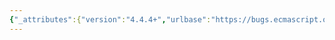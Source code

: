 ```yaml
---
{"_attributes":{"version":"4.4.4+","urlbase":"https://bugs.ecmascript.org/","maintainer":"dherman@mozilla.com"},"bug":{"bug_id":550,"creation_ts":"2012-07-14 21:10:00 -0700","short_desc":"13.2: \"ArrowParameterList\"","delta_ts":"2012-09-28 12:24:12 -0700","product":"Draft for 6th Edition","component":"editorial issue","version":"Rev 9: July 8, 2012 Draft","rep_platform":"All","op_sys":"All","bug_status":"RESOLVED","resolution":"FIXED","priority":"Normal","bug_severity":"normal","everconfirmed":true,"reporter":{"uid":"jmdyck","name":"Michael Dyck"},"assigned_to":{"uid":"allen","name":"Allen Wirfs-Brock"},"long_desc":[{"commentid":1334,"comment_count":0,"who":{"uid":"jmdyck","name":"Michael Dyck"},"bug_when":"2012-07-14 21:10:53 -0700","thetext":"In 13.2 \"Arrow Function Definitions\",\nunder \"Runtime Semantics: Evaluation\",\nin rule 1, step 3 refers to \"ArrowParameterList\".\n\nChange to \"ArrowParameters\"."},{"commentid":1478,"comment_count":1,"who":{"uid":"allen","name":"Allen Wirfs-Brock"},"bug_when":"2012-08-13 19:51:44 -0700","thetext":"corrected in editor's draft"},{"commentid":1683,"comment_count":2,"who":{"uid":"allen","name":"Allen Wirfs-Brock"},"bug_when":"2012-09-28 12:24:12 -0700","thetext":"fixed in rev10, Sept. 27 2012 draft"}]}}
---
```

